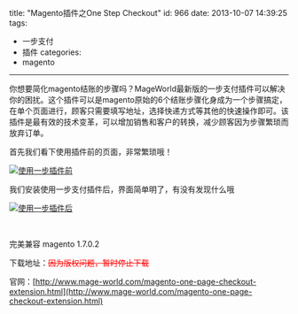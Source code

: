 title: "Magento插件之One Step Checkout"
id: 966
date: 2013-10-07 14:39:25
tags: 
- 一步支付
- 插件
categories: 
- magento
---

你想要简化magento结账的步骤吗？MageWorld最新版的一步支付插件可以解决你的困扰。这个插件可以是magento原始的6个结账步骤化身成为一个步骤搞定，在单个页面进行，顾客只需要填写地址，选择快递方式等其他的快速操作即可。该插件是最有效的技术变革，可以增加销售和客户的转换，减少顾客因为步骤繁琐而放弃订单。
<!-- more -->
首先我们看下使用插件前的页面，非常繁琐哦！

[![使用一步插件前](http://173.234.48.113/wp-content/uploads/2013/10/QQ截图20131007000804-300x196.png)](http://173.234.48.113/wp-content/uploads/2013/10/QQ截图20131007000804.png)

我们安装使用一步支付插件后，界面简单明了，有没有发现什么哦

[![使用一步插件后](http://173.234.48.113/wp-content/uploads/2013/10/QQ截图20131007142948-300x205.png)](http://173.234.48.113/wp-content/uploads/2013/10/QQ截图20131007142948.png)

&nbsp;

完美兼容 magento 1.7.0.2

下载地址：<span style="color: #ff0000;"><del>因为版权问题，暂时停止下载</del></span>

官网：[http://www.mage-world.com/magento-one-page-checkout-extension.html](http://www.mage-world.com/magento-one-page-checkout-extension.html)